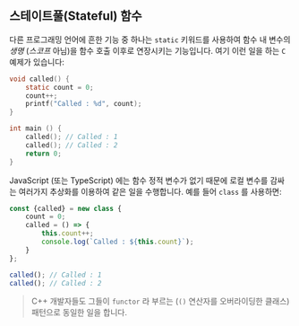 ## 스테이트풀(Stateful) 함수
다른 프로그래밍 언어에 흔한 기능 중 하나는 `static` 키워드를 사용하여 함수 내 변수의 *생명* (*스코프* 아님)을 함수 호출 이후로 연장시키는 기능입니다. 여기 이런 일을 하는 `C` 예제가 있습니다:

```c
void called() {
    static count = 0;
    count++;
    printf("Called : %d", count);
}

int main () {
    called(); // Called : 1
    called(); // Called : 2
    return 0;
}
```

JavaScript (또는 TypeScript) 에는 함수 정적 변수가 없기 때문에 로컬 변수를 감싸는 여러가지 추상화를 이용하여 같은 일을 수행합니다. 예를 들어 `class` 를 사용하면:

```ts
const {called} = new class {
    count = 0;
    called = () => {
        this.count++;
        console.log(`Called : ${this.count}`);
    }
};

called(); // Called : 1
called(); // Called : 2
```

> C++ 개발자들도 그들이 `functor` 라 부르는 (`()` 연산자를 오버라이딩한 클래스) 패턴으로 동일한 일을 합니다.

